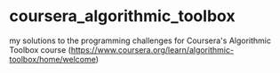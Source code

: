 # coursera_algorithmic_toolbox

my solutions to the programming challenges for Coursera's Algorithmic Toolbox course (https://www.coursera.org/learn/algorithmic-toolbox/home/welcome)
